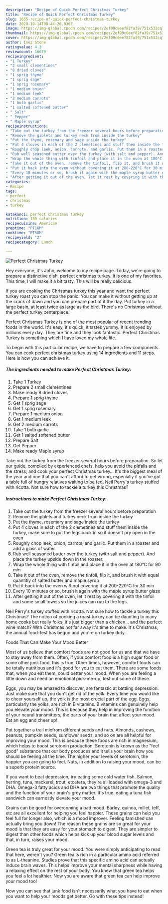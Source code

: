 ```yaml
---
description: "Recipe of Quick Perfect Christmas Turkey"
title: "Recipe of Quick Perfect Christmas Turkey"
slug: 1655-recipe-of-quick-perfect-christmas-turkey
date: 2020-10-14T08:44:20.036Z
image: https://img-global.cpcdn.com/recipes/2ef09c0eef82fa39/751x532cq70/perfect-christmas-turkey-recipe-main-photo.jpg
thumbnail: https://img-global.cpcdn.com/recipes/2ef09c0eef82fa39/751x532cq70/perfect-christmas-turkey-recipe-main-photo.jpg
cover: https://img-global.cpcdn.com/recipes/2ef09c0eef82fa39/751x532cq70/perfect-christmas-turkey-recipe-main-photo.jpg
author: Inez Stone
ratingvalue: 4.3
reviewcount: 16679
recipeingredient:
- "1 Turkey"
- "2 small clementines"
- "8 dried cloves"
- "1 sprig thyme"
- "1 sprig sage"
- "1 sprig rosemary"
- "1 medium onion"
- "1 medium leek"
- "2 medium carrots"
- "1 bulb garlic"
- "1 salted softened butter"
- " Salt"
- " Pepper"
- " Maple syrup"
recipeinstructions:
- "Take out the turkey from the freezer several hours before preparation"
- "Remove the giblets and turkey neck from inside the turkey"
- "Put the thyme, rosemary and sage inside the turkey"
- "Put 4 cloves in each of the 2 clemetines and stuff them inside the turkey, make sure to put the legs back in so it doesn&#39;t pry open in the oven"
- "Roughly chop leek, onion, carrots, and garlic. Put them in a roaster and add a glass of water."
- "Rub well seasoned butter over the turkey (with salt and pepper). And place the turkey upside down in the roaster."
- "Wrap the whole thing with tinfoil and place it in the oven at 180°C for 90 min"
- "Take it out of the oven, remove the tinfoil, flip it, and brush it with equal quantitiy of salted butter and maple syrup"
- "Put it back into the oven without covering it at 200-220°C for 30 min"
- "Every 10 minutes or so, brush it again with the maple syrup butter glaze"
- "After getting it out of the oven, let it rest by covering it with the tinfoil and some small towels so the juices can run to the legs."
categories:
- Recipe
tags:
- perfect
- christmas
- turkey

katakunci: perfect christmas turkey 
nutrition: 180 calories
recipecuisine: American
preptime: "PT16M"
cooktime: "PT50M"
recipeyield: "2"
recipecategory: Lunch

---
```



![Perfect Christmas Turkey](https://img-global.cpcdn.com/recipes/2ef09c0eef82fa39/751x532cq70/perfect-christmas-turkey-recipe-main-photo.jpg)

Hey everyone, it's John, welcome to my recipe page. Today, we're going to prepare a distinctive dish, perfect christmas turkey. It is one of my favorites. This time, I will make it a bit tasty. This will be really delicious.

If you are cooking the Christmas turkey this year and want the perfect turkey roast you can stop the panic. You can make it without getting up at the crack of dawn and you can prepare part of it the day. Put turkey in a large basin, at least twice as large as the bird. There&#39;s no Christmas without the perfect turkey centerpiece.

Perfect Christmas Turkey is one of the most popular of recent trending foods in the world. It's easy, it's quick, it tastes yummy. It is enjoyed by millions every day. They are fine and they look fantastic. Perfect Christmas Turkey is something which I have loved my whole life.


To begin with this particular recipe, we have to prepare a few components. You can cook perfect christmas turkey using 14 ingredients and 11 steps. Here is how you can achieve it.

<!--inarticleads1-->

##### The ingredients needed to make Perfect Christmas Turkey:

1. Take 1 Turkey
1. Prepare 2 small clementines
1. Make ready 8 dried cloves
1. Prepare 1 sprig thyme
1. Get 1 sprig sage
1. Get 1 sprig rosemary
1. Prepare 1 medium onion
1. Get 1 medium leek
1. Get 2 medium carrots
1. Take 1 bulb garlic
1. Get 1 salted softened butter
1. Prepare  Salt
1. Get  Pepper
1. Make ready  Maple syrup


Take out the turkey from the freezer several hours before preparation. So let our guide, compiled by experienced chefs, help you avoid the pitfalls and the stress, and cook your perfect Christmas turkey… It&#39;s the biggest meal of the year and one that you can&#39;t afford to get wrong, especially if you&#39;ve got a table full of hungry relatives waiting to be fed. Neil Perry&#39;s turkey stuffed with ricotta. Not sure how to tackle a turkey this Christmas? 

<!--inarticleads2-->

##### Instructions to make Perfect Christmas Turkey:

1. Take out the turkey from the freezer several hours before preparation
1. Remove the giblets and turkey neck from inside the turkey
1. Put the thyme, rosemary and sage inside the turkey
1. Put 4 cloves in each of the 2 clemetines and stuff them inside the turkey, make sure to put the legs back in so it doesn&#39;t pry open in the oven
1. Roughly chop leek, onion, carrots, and garlic. Put them in a roaster and add a glass of water.
1. Rub well seasoned butter over the turkey (with salt and pepper). And place the turkey upside down in the roaster.
1. Wrap the whole thing with tinfoil and place it in the oven at 180°C for 90 min
1. Take it out of the oven, remove the tinfoil, flip it, and brush it with equal quantitiy of salted butter and maple syrup
1. Put it back into the oven without covering it at 200-220°C for 30 min
1. Every 10 minutes or so, brush it again with the maple syrup butter glaze
1. After getting it out of the oven, let it rest by covering it with the tinfoil and some small towels so the juices can run to the legs.


Neil Perry&#39;s turkey stuffed with ricotta. Not sure how to tackle a turkey this Christmas? The notion of cooking a roast turkey can be daunting to many home cooks but really folks, it&#39;s just bigger than a chicken… and the perfect wine match? With Christmas not far away it&#39;s time to make. It&#39;s Christmas, the annual food-fest has begun and you&#39;re on turkey duty. 

Foods That Can Make Your Mood Better


Most of us believe that comfort foods are not good for us and that we have to stay away from them. Often, if your comfort food is a high sugar food or some other junk food, this is true. Other times, however, comfort foods can be totally nutritious and it's good for you to eat them. There are some foods that, when you eat them, could better your mood. When you are feeling a little down and need an emotional pick-me-up, test out some of these.

Eggs, you may be amazed to discover, are fantastic at battling depression. Just make sure that you don't get rid of the yolk. Every time you would like to cheer yourself up, the yolk is the most crucial part of the egg. Eggs, particularly the yolks, are rich in B vitamins. B vitamins can genuinely help you elevate your mood. This is because they help in improving the function of your neural transmitters, the parts of your brain that affect your mood. Eat an egg and cheer up!

Put together a trail mixfrom different seeds and nuts. Almonds, cashews, peanuts, pumpkin seeds, sunflower seeds, and so on are all helpful for improving your mood. This is because these foods are rich in magnesium, which helps to boost serotonin production. Serotonin is known as the "feel good" substance that our body produces and it tells your brain how you should be feeling all the time. The higher your levels of serotonin, the happier you are going to feel. Nuts, in addition to raising your mood, can be a superb protein source.

If you want to beat depression, try eating some cold water fish. Salmon, herring, tuna, mackerel, trout, etcetera, they're all loaded with omega-3 and DHA. Omega-3 fatty acids and DHA are two things that promote the quality and the function of your brain's grey matter. It's true: eating a tuna fish sandwich can earnestly elevate your mood. 

Grains can be good for overcoming a bad mood. Barley, quinoa, millet, teff, etc are all excellent for helping you feel happier. These grains can help you feel full for longer also, which is a mood improver. Feeling famished can actually bring you down! The reason these grains are so great for your mood is that they are easy for your stomach to digest. They are simpler to digest than other foods which helps kick up your blood sugar levels and that, in turn, raises your mood.

Green tea is truly great for your mood. You were simply anticipating to read that here, weren't you? Green tea is rich in a particular amino acid referred to as L-theanine. Studies prove that this specific amino acid can actually induce brain waves. This helps improve your mental sharpness while having a relaxing effect on the rest of your body. You knew that green tea helps you feel a lot healthier. Now you are aware that green tea can help improve your mood too!

Now you can see that junk food isn't necessarily what you have to eat when you want to help your moods get better. Go  with  these tips  instead!

